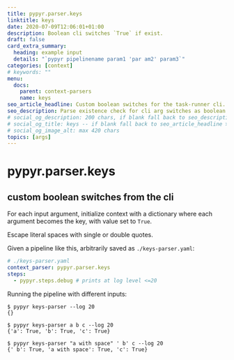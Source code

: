 ```yaml
---
title: pypyr.parser.keys
linktitle: keys
date: 2020-07-09T12:06:01+01:00
description: Boolean cli switches `True` if exist.
draft: false
card_extra_summary:
  heading: example input
  details: "`pypyr pipelinename param1 'par am2' param3`"
categories: [context]
# keywords: ""
menu:
  docs:
    parent: context-parsers
    name: keys
seo_article_headline: Custom boolean switches for the task-runner cli.
seo_description: Parse existence check for cli arg switches as boolean True to use in a pipeline.
# social_og_description: 200 chars, if blank fall back to seo_description then description
# social_og_title: keys -- if blank fall back to seo_article_headline > .Title. Max 70 chars
# social_og_image_alt: max 420 chars
topics: [args]
---
```

# pypyr.parser.keys
## custom boolean switches from the cli
For each input argument, initialize context with a dictionary where each 
argument becomes the key, with value set to `True`.

Escape literal spaces with single or double quotes.

Given a pipeline like this, arbitrarily saved as `./keys-parser.yaml`:
```yaml
# ./keys-parser.yaml
context_parser: pypyr.parser.keys
steps:
  - pypyr.steps.debug # prints at log level <=20
```

Running the pipeline with different inputs:

```text
$ pypyr keys-parser --log 20
{}

$ pypyr keys-parser a b c --log 20
{'a': True, 'b': True, 'c': True}

$ pypyr keys-parser "a with space" ' b' c --log 20
{' b': True, 'a with space': True, 'c': True}
```